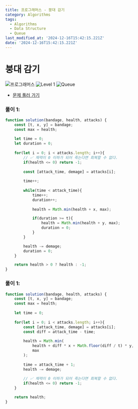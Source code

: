 ```yaml
---
title: 프로그래머스 - 붕대 감기
category: Algorithms
tags:
  - Algorithms
  - Data Structure
  - Queue
last_modified_at: '2024-12-16T15:42:15.221Z'
date: '2024-12-16T15:42:15.221Z'
---
```


# 붕대 감기

<img src="https://img.shields.io/badge/-프로그래머스-1e2a3c" alt="프로그래머스"/> <img src="https://img.shields.io/badge/-Level 1-blue" alt="Level 1"/> <img src="https://img.shields.io/badge/-Queue-blue" alt="Queue"/> 

- [문제 풀러 가기](https://school.programmers.co.kr/learn/courses/30/lessons/250137)

### 풀이 1: 

```js
function solution(bandage, health, attacks) {
    const [t, x, y] = bandage;
    const max = health;
    
    let time = 0;
    let duration = 0;
    
    for(let i = 0; i < attacks.length; i++){
        // ✅ 체력이 0 이하가 되어 죽는다면 회복할 수 없다.
        if(health <= 0) return -1;
        
        const [attack_time, demage] = attacks[i];
        
        time++;
        
        while(time < attack_time){
            time++;
            duration++;
            
            health = Math.min(health + x, max);

            if(duration >= t){
                health = Math.min(health + y, max);
                duration = 0;
            }
        }

        health -= demage;
        duration = 0;    
    }

    return health > 0 ? health : -1;
}
```

### 풀이 1: 

```js
function solution(bandage, health, attacks) {
    const [t, x, y] = bandage;
    const max = health;
    
    let time = 0;
    
    for(let i = 0; i < attacks.length; i++){
        const [attack_time, demage] = attacks[i];
        const diff = attack_time - time;
        
        health = Math.min(
            health + diff * x + Math.floor(diff / t) * y,
            max
        );
        
        time = attack_time + 1;
        health -= demage;
        
        // ✅ 체력이 0 이하가 되어 죽는다면 회복할 수 없다.
        if(health <= 0) return -1;
    }

    return health;
}
```
